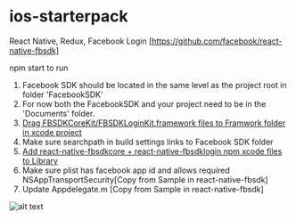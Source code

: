 # ios-starterpack
React Native, Redux, Facebook Login [https://github.com/facebook/react-native-fbsdk]

npm start to run

1. Facebook SDK should be located in the same level as the project root in folder 'FacebookSDK'
2. For now both the FacebookSDK and your project need to be in the 'Documents' folder.
3. [Drag FBSDKCoreKit/FBSDKLoginKit.framework files to Framwork folder in xcode project](https://developers.facebook.com/docs/ios/getting-started)
4. Make sure searchpath in build settings links to Facebook SDK folder
5. [Add react-native-fbsdkcore + react-native-fbsdklogin npm xcode files to Library](http://facebook.github.io/react-native/docs/linking-libraries-ios.html)
6. Make sure plist has facebook app id and allows required NSAppTransportSecurity[Copy from Sample in react-native-fbsdk]
7. Update Appdelegate.m [Copy from Sample in react-native-fbsdk]

![alt text](http://i.imgur.com/VDNjicp.gif, 'screenshot')
